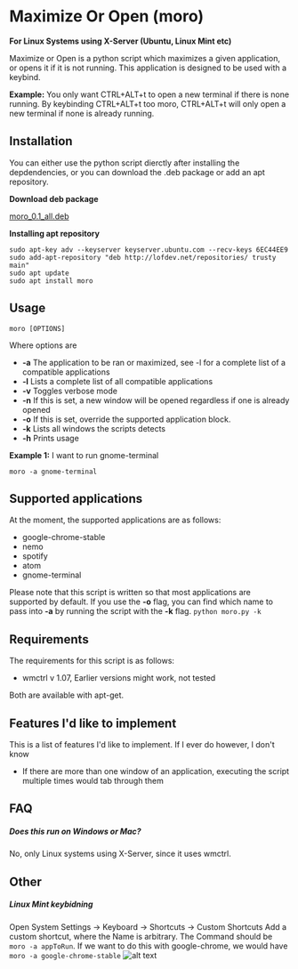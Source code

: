 # Maximize Or Open (moro)
**For Linux Systems using X-Server (Ubuntu, Linux Mint etc)**

Maximize or Open is a python script which maximizes a given application, or opens it if it is not running. This application is designed to be used with a keybind.

**Example:** You only want CTRL+ALT+t to open a new terminal if there is none running. By keybinding CTRL+ALT+t too moro, CTRL+ALT+t will only open a new terminal if none is already running.

## Installation

You can either use the python script dierctly after installing the depdendencies, or you can download the .deb package or add an apt repository. 

**Download deb package**

[moro_0.1_all.deb](/moro_0.1_all.deb)

**Installing apt repository**
```
sudo apt-key adv --keyserver keyserver.ubuntu.com --recv-keys 6EC44EE9
sudo add-apt-repository "deb http://lofdev.net/repositories/ trusty main"
sudo apt update
sudo apt install moro
```

## Usage
```
moro [OPTIONS]
```

Where options are
* **-a** The application to be ran or maximized, see -l for a complete list of a compatible applications
* **-l** Lists a complete list of all compatible applications
* **-v** Toggles verbose mode
* **-n** If this is set, a new window will be opened regardless if one is already opened
* **-o** If this is set, override the supported application block.
* **-k** Lists all windows the scripts detects
* **-h** Prints usage

**Example 1:** I want to run gnome-terminal
```
moro -a gnome-terminal
```

## Supported applications
At the moment, the supported applications are as follows:
* google-chrome-stable
* nemo
* spotify
* atom
* gnome-terminal

Please note that this script is written so that most applications are supported by default. If you use the **-o** flag, you can find which name to pass into **-a** by running the script with the **-k** flag. `python moro.py -k`

## Requirements
The requirements for this script is as follows:
* wmctrl v 1.07, Earlier versions might work, not tested

Both are available with apt-get.

## Features I'd like to implement
This is a list of features I'd like to implement. If I ever do however, I don't know
* If there are more than one window of an application, executing the script multiple times would tab through them

## FAQ

##### Does this run on Windows or Mac?
No, only Linux systems using X-Server, since it uses wmctrl.

## Other
##### Linux Mint keybidning
Open System Settings -> Keyboard -> Shortcuts -> Custom Shortcuts
Add a custom shortcut, where the Name is arbitrary. The Command should be `moro -a appToRun`. If we want to do this with google-chrome, we would have `moro -a google-chrome-stable`
![alt text](http://i.imgur.com/nGT0HNI.gif)
